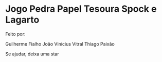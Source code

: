 # Jogo Pedra Papel Tesoura Spock e Lagarto





Feito por:

Guilherme Fialho
João Vinícius Vitral
Thiago Paixão


Se ajudar, deixa uma star

